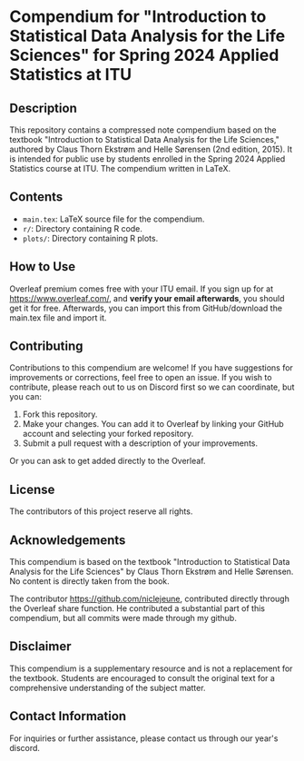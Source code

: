 # Compendium for "Introduction to Statistical Data Analysis for the Life Sciences" for Spring 2024 Applied Statistics at ITU

## Description

This repository contains a compressed note compendium based on the textbook "Introduction to Statistical Data Analysis for the Life Sciences," authored by Claus Thorn Ekstrøm and Helle Sørensen (2nd edition, 2015). It is intended for public use by students enrolled in the Spring 2024 Applied Statistics course at ITU. The compendium written in LaTeX.

## Contents

- `main.tex`: LaTeX source file for the compendium.
- `r/`: Directory containing R code.
- `plots/`: Directory containing R plots.

## How to Use

Overleaf premium comes free with your ITU email. If you sign up for at https://www.overleaf.com/, and **verify your email afterwards**, you should get it for free. Afterwards, you can import this from GitHub/download the main.tex file and import it.

## Contributing

Contributions to this compendium are welcome! If you have suggestions for improvements or corrections, feel free to open an issue. If you wish to contribute, please reach out to us on Discord first so we can coordinate, but you can:

1. Fork this repository.
2. Make your changes. You can add it to Overleaf by linking your GitHub account and selecting your forked repository.
3. Submit a pull request with a description of your improvements.

Or you can ask to get added directly to the Overleaf.

## License

The contributors of this project reserve all rights.

## Acknowledgements

This compendium is based on the textbook "Introduction to Statistical Data Analysis for the Life Sciences" by Claus Thorn Ekstrøm and Helle Sørensen. No content is directly taken from the book.

The contributor https://github.com/niclejeune, contributed directly through the Overleaf share function. He contributed a substantial part of this compendium, but all commits were made through my github.

## Disclaimer

This compendium is a supplementary resource and is not a replacement for the textbook. Students are encouraged to consult the original text for a comprehensive understanding of the subject matter.

## Contact Information

For inquiries or further assistance, please contact us through our year's discord.
